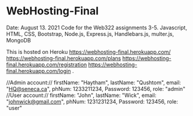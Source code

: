 # WebHosting-Final
Date: August 13. 2021
Code for the Web322 assignments 3-5. 
Javascript, HTML, CSS, Bootstrap, Node.js, Express.js, Handlebars.js, multer.js, MongoDB

This is hosted on Heroku
https://webhosting-final.herokuapp.com/
https://webhosting-final.herokuapp.com/plans 
https://webhosting-final.herokuapp.com/registration 
https://webhosting-final.herokuapp.com/login
.

//Admin account://  firstName: "Haytham", lastName: "Qushtom", email: "HQ@seneca.ca", phNum: 1233211234, Password: 123456, role: "admin" 
//User account://  firstName: "John", lastName: "Wick", email: "johnwick@gmail.com", phNum: 1231231234, Password: 123456, role: "user" 
